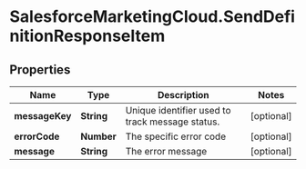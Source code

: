 # SalesforceMarketingCloud.SendDefinitionResponseItem

## Properties
Name | Type | Description | Notes
------------ | ------------- | ------------- | -------------
**messageKey** | **String** | Unique identifier used to track message status. | [optional] 
**errorCode** | **Number** | The specific error code | [optional] 
**message** | **String** | The error message | [optional] 


